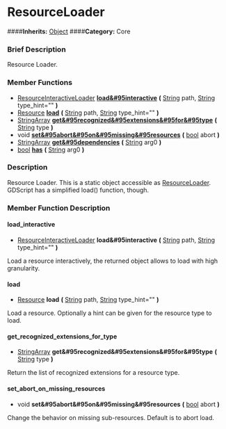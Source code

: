 #  ResourceLoader  
####**Inherits:** [Object](class_object)
####**Category:** Core

###  Brief Description  
Resource Loader.

###  Member Functions 
  * [ResourceInteractiveLoader](class_resourceinteractiveloader)  **[load&#95interactive](#load_interactive)**  **(** [String](class_string) path, [String](class_string) type_hint=""  **)**
  * [Resource](class_resource)  **[load](#load)**  **(** [String](class_string) path, [String](class_string) type_hint=""  **)**
  * [StringArray](class_stringarray)  **[get&#95recognized&#95extensions&#95for&#95type](#get_recognized_extensions_for_type)**  **(** [String](class_string) type  **)**
  * void  **[set&#95abort&#95on&#95missing&#95resources](#set_abort_on_missing_resources)**  **(** [bool](class_bool) abort  **)**
  * [StringArray](class_stringarray)  **[get&#95dependencies](#get_dependencies)**  **(** [String](class_string) arg0  **)**
  * [bool](class_bool)  **[has](#has)**  **(** [String](class_string) arg0  **)**

###  Description  
Resource Loader. This is a static object accessible as [ResourceLoader](class_resourceloader). GDScript has a simplified load() function, though.

###  Member Function Description  

#### <a name="load_interactive">load_interactive</a>
  * [ResourceInteractiveLoader](class_resourceinteractiveloader)  **load&#95interactive**  **(** [String](class_string) path, [String](class_string) type_hint=""  **)**

Load a resource interactively, the returned object allows to load with high granularity.

#### <a name="load">load</a>
  * [Resource](class_resource)  **load**  **(** [String](class_string) path, [String](class_string) type_hint=""  **)**

Load a resource. Optionally a hint can be given for the resource type to load.

#### <a name="get_recognized_extensions_for_type">get_recognized_extensions_for_type</a>
  * [StringArray](class_stringarray)  **get&#95recognized&#95extensions&#95for&#95type**  **(** [String](class_string) type  **)**

Return the list of recognized extensions for a resource type.

#### <a name="set_abort_on_missing_resources">set_abort_on_missing_resources</a>
  * void  **set&#95abort&#95on&#95missing&#95resources**  **(** [bool](class_bool) abort  **)**

Change the behavior on missing sub-resources. Default is to abort load.
